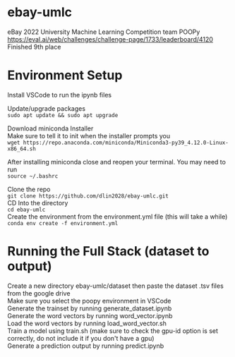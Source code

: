 # ebay-umlc
eBay 2022 University Machine Learning Competition team POOPy  
https://eval.ai/web/challenges/challenge-page/1733/leaderboard/4120  
Finished 9th place  

# Environment Setup
Install VSCode to run the ipynb files

Update/upgrade packages  
` sudo apt update && sudo apt upgrade  `

Download miniconda Installer  
Make sure to tell it to init when the installer prompts you  
`wget https://repo.anaconda.com/miniconda/Miniconda3-py39_4.12.0-Linux-x86_64.sh`  

After installing miniconda close and reopen your terminal. You may need to run  
`source ~/.bashrc  `  

Clone the repo  
`git clone https://github.com/dlin2028/ebay-umlc.git`  
CD Into the directory  
`cd ebay-umlc`  
Create the environment from the environment.yml file (this will take a while)  
`conda env create -f environment.yml`  

# Running the Full Stack (dataset to output)
Create a new directory ebay-umlc/dataset then paste the dataset .tsv files from the google drive  
Make sure you select the poopy environment in VSCode  
Generate the trainset by running generate_dataset.ipynb  
Generate the word vectors by running word_vector.ipynb  
Load the word vectors by running load_word_vector.sh  
Train a model using train.sh (make sure to check the gpu-id option is set correctly, do not include it if you don't have a gpu)  
Generate a prediction output by running predict.ipynb  
